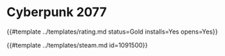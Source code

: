 # Cyberpunk 2077

{{#template ../templates/rating.md status=Gold installs=Yes opens=Yes}}

{{#template ../templates/steam.md id=1091500}}